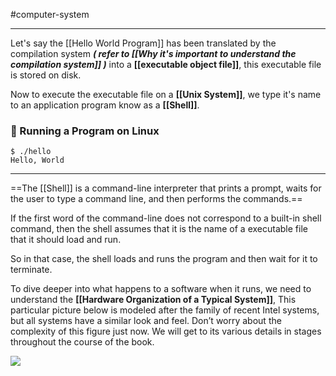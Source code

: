 #computer-system 

---

Let's say the [[Hello World Program]] has been translated by the compilation system  ***( refer to [[Why it's important to understand the compilation system]] )*** into a **[[executable object file]]**, this executable file is stored on disk.

Now to execute the executable file on a **[[Unix System]]**, we type it's name to an application program know as a **[[Shell]]**.

### 🐧 Running a Program on Linux

``` terminal
$ ./hello
Hello, World

```

---



==The [[Shell]] is a command-line interpreter that prints a prompt, waits for the user to type a command line, and then performs the commands.== 

If the first word of the command-line does not correspond to a built-in shell command, then the shell assumes that it is the name of a executable file that it should load and run.

So in that case, the shell loads and runs the program and then wait for it to terminate.

To dive deeper into what happens to a software when it runs, we need to understand the **[[Hardware Organization of a Typical System]]**, This particular picture below  is modeled after the family of recent Intel systems, but all systems have a similar look and feel. Don’t worry about the complexity of this figure just now. We will get to its various details in stages throughout the course of the book.

![](Figure1.4.png)

